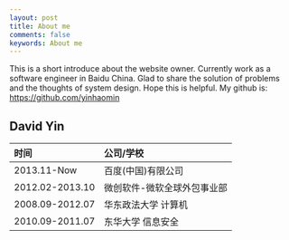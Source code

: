```yaml
---
layout: post
title: About me
comments: false
keywords: About me
---
```


This is a short introduce about the website owner. Currently work as a software engineer in Baidu China.
Glad to share the solution of problems and the thoughts of system design.
Hope this is helpful. 
My github is: https://github.com/yinhaomin

## David Yin

| 时间              |  公司/学校                        | 
| :------           |:------                            |
|2013.11-Now        |  百度(中国)有限公司               |
|2012.02-2013.10    |  微创软件-微软全球外包事业部      |
|2008.09-2012.07    |  华东政法大学 计算机              |
|2010.09-2011.07    |  东华大学 信息安全                |
